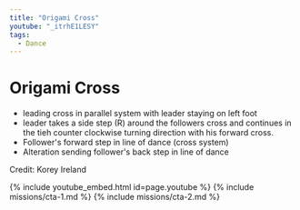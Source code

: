 ```yaml
---
title: "Origami Cross"
youtube: "_itrhE1LESY"
tags:
  - Dance
---
```


# Origami Cross #

* leading cross in parallel system with leader staying on left foot
* leader takes a side step (R) around the followers cross and continues in the tieh counter clockwise turning direction with his forward cross.
* Follower's forward step in line of dance (cross system)
* Alteration sending follower's back step in line of dance 

Credit: Korey Ireland

{% include youtube_embed.html id=page.youtube %}
{% include missions/cta-1.md %}
{% include missions/cta-2.md %}
